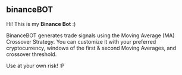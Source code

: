 ## binanceBOT

Hi! This is my **Binance Bot** :)

BinanceBOT generates trade signals using the Moving Average (MA) Crossover Strategy.
You can customize it with your preferred cryptocurrency, windows of the first & second Moving Averages,
and crossover threshold.

Use at your own risk! :P